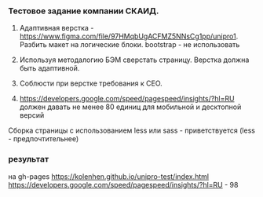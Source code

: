 ### Тестовое задание компании СКАИД.

1. Адаптивная верстка - https://www.figma.com/file/97HMqbUgACFMZ5NNsCg1pp/unipro1. Разбить макет на логические блоки. bootstrap - не использовать

2. Используя методалогию БЭМ сверстать страницу. Верстка должна быть адаптивной. 
3. Соблюсти при верстке требования к СЕО.

4. https://developers.google.com/speed/pagespeed/insights/?hl=RU должен давать не менее 80 единиц для мобильной и десктопной версий

Сборка страницы с использованием less или sass - приветствуется (less - предпочтительнее)

### результат 
на gh-pages https://kolenhen.github.io/unipro-test/index.html
https://developers.google.com/speed/pagespeed/insights/?hl=RU   - 98
